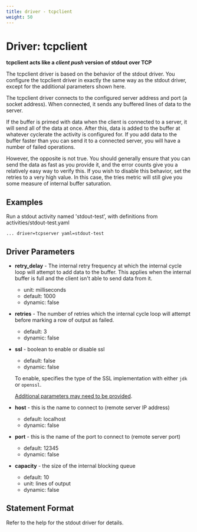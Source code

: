 ```yaml
---
title: driver - tcpclient
weight: 50
---
```

# Driver: tcpclient

**tcpclient acts like a _client push_ version of stdout over TCP**

The tcpclient driver is based on the behavior of the stdout driver. You configure the tcpclient driver in exactly the
same way as the stdout driver, except for the additional parameters shown here.

The tcpclient driver connects to the configured server address and port (a socket address). When connected, it sends any
buffered lines of data to the server.

If the buffer is primed with data when the client is connected to a server, it will send all of the data at once. After
this, data is added to the buffer at whatever cyclerate the activity is configured for. If you add data to the buffer
faster than you can send it to a connected server, you will have a number of failed operations.

However, the opposite is not true. You should generally ensure that you can send the data as fast as you provide it, and
the error counts give you a relatively easy way to verify this. If you wish to disable this behavior, set the retries to
a very high value. In this case, the tries metric will still give you some measure of internal buffer saturation.

## Examples

Run a stdout activity named 'stdout-test', with definitions from activities/stdout-test.yaml
~~~
... driver=tcpserver yaml=stdout-test
~~~

## Driver Parameters

- **retry_delay** - The internal retry frequency at which the internal cycle loop will attempt to add data to the
  buffer. This applies when the internal buffer is full and the client isn't able to send data from it.
  - unit: milliseconds
  - default: 1000
  - dynamic: false
- **retries** - The number of retries which the internal cycle loop will attempt before marking a row of output as
  failed.
  - default: 3
  - dynamic: false
- **ssl** - boolean to enable or disable ssl
  - default: false
  - dynamic: false

  To enable, specifies the type of the SSL implementation with either `jdk` or `openssl`.

  [Additional parameters may need to be provided](../../../../driver-cql/src/main/resources/ssl.md).
  
- **host** - this is the name to connect to (remote server IP address)
  - default: localhost
  - dynamic: false
- **port** - this is the name of the port to connect to (remote server port)
  - default: 12345
  - dynamic: false
- **capacity** - the size of the internal blocking queue
  - default: 10
  - unit: lines of output
  - dynamic: false

## Statement Format

Refer to the help for the stdout driver for details.

